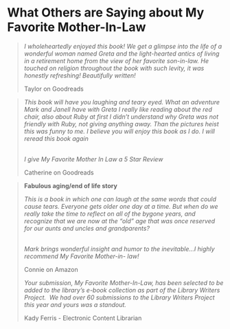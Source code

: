 # What Others are Saying about My Favorite Mother-In-Law

> *I wholeheartedly enjoyed this book! We get a glimpse into the life of a wonderful woman named Greta and the light-hearted antics of living in a retirement home from the view of her favorite son-in-law. He touched on religion throughout the book with such levity, it was honestly refreshing! Beautifully written!*
>
> Taylor on Goodreads

> *This book will have you laughing and teary eyed. What an adventure Mark and Janell have with Greta I really like reading about the red chair, also about Ruby at first I didn’t understand why Greta was not friendly with Ruby, not giving anything away. Than the pictures heist this was funny to me. I believe you will enjoy this book as I do. I will reread this book again*
>
> *\
> I give My Favorite Mother In Law a 5 Star Review*
>
> Catherine on Goodreads

> **Fabulous aging/end of life story**
>
> *This is a book in which one can laugh at the same words that could cause tears. Everyone gets older one day at a time. But when do we really take the time to reflect on all of the bygone years, and recognize that we are now at the “old” age that was once reserved for our aunts and uncles and grandparents?*
>
> *\
> Mark brings wonderful insight and humor to the inevitable…I highly recommend My Favorite Mother-in- law!*
>
> Connie on Amazon
>
> *Your submission, My Favorite Mother-In-Law, has been selected to be added to the library’s e-book collection as part of the Library Writers Project.  We had over 60 submissions to the Library Writers Project this year and yours was a standout.*  
>
> Kady Ferris - Electronic Content Librarian
